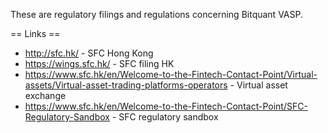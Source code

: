 These are regulatory filings and regulations concerning Bitquant VASP.

== Links ==
* http://sfc.hk/ - SFC Hong Kong
* https://wings.sfc.hk/ - SFC filing HK
* https://www.sfc.hk/en/Welcome-to-the-Fintech-Contact-Point/Virtual-assets/Virtual-asset-trading-platforms-operators - Virtual asset exchange
* https://www.sfc.hk/en/Welcome-to-the-Fintech-Contact-Point/SFC-Regulatory-Sandbox - SFC regulatory sandbox
